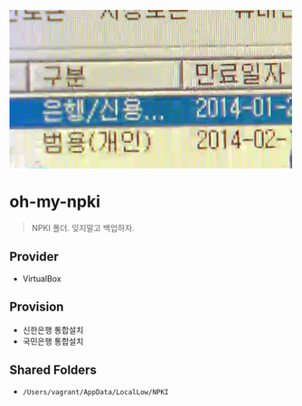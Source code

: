 ![Hate myself to use it](npki-banking.jpg)

# oh-my-npki
> NPKI 폴더. 잊지말고 백업하자.

## Provider
* VirtualBox

## Provision
* 신한은행 통합설치
* 국민은행 통합설치

## Shared Folders
* `/Users/vagrant/AppData/LocalLow/NPKI`
